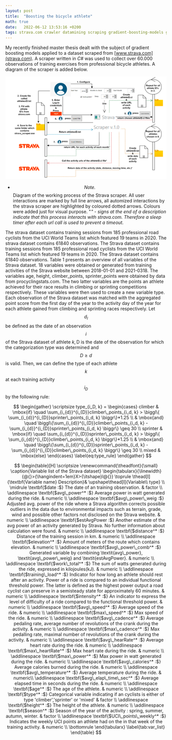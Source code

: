 ```yaml
---
layout: post
title:  "Boosting the bicycle athlete"
math: true
date:   2022-06-12 13:53:16 +0200
tags: strava.com crawler datamining scraping gradient-boosting-models gradient-descent SHAPE-value decision-tree random-forest catboost xgboost lightgbm
---
```

My recently finished master thesis dealt with the subject of gradient boosting models applied to a dataset scraped from [www.strava.com](strava.com). A scraper written in *C#* was used to collect over 60.000 observations of training exercises from professional bicycle athletes. A diagram of the scraper is added below.

![Diagram of the strava scraper](https://github.com/Npaffen/ds-blog/blob/main/docs/assets/strava_scraper.png?raw=true)
*  $$\textit{Note.}$$Diagram of the working process of the Strava scraper. All user interactions are marked by full line arrows, all automized interactions by the strava scraper are highlighted by coloured dotted arrows. Colours were added just for visual purpose. "*" - signs at the end of a description indicate that this process interacts with strava.com. Therefore a sleep timer after each url call is used to prevent a timeout.*

The strava dataset contains training sessions from 185 professional road cyclists from the UCI World Teams list which featured 19 teams in 2020. The strava dataset contains 61840 observations. The Strava dataset contains training sessions from 185 professional road cyclists from the UCI World Teams list which featured 19 teams in 2020. The Strava dataset contains 61840 observations. Table 1 presents an overview of all variables of the Strava dataset. 18 variables were obtained or generated from training activities of the Strava website between 2018-01-01 and 2021-0318. The variables age, height, climber_points, sprinter_points were obtained by data from procyclingstats.com. The two latter variables are the points an athlete achieved for their race results in climbing or sprinting competitions respectively. These variables were then used to create a new variable type. Each observation of the Strava dataset was matched with the aggregated point score from the first day of the year to the activity day of the year for each athlete gained from climbing and sprinting races respectively. Let $$d_{l}$$ be defined as the date of an observation $$i$$ of the Strava dataset of athlete $k, \mathrm{D}$ is the date of the observation for which the categorization type was determined and $$D \geq d$$ is valid. Then, we can define the type of each athlete $$k$$ at each training activity $$i_{D}$$ by the following rule:

$$
\begin{gather}
\scriptsize
type_{i_D, k} =
\begin{cases}
climber  & \mbox{if} \quad \sum_{i_{d}}^{i_{D}}climber\_points_{i_d, k} >  \biggl\{ \sum_{i_{d}}^{i_{D}}sprinter\_points_{i_d, k} \biggr\}*1.25 \\
& \mbox{and} \quad  \biggl\{\sum_{i_{d}}^{i_{D}}climber\_points_{i_d, k} -  \sum_{i_{d}}^{i_{D}}sprinter\_points_{i_d, k} \biggr\} \geq 30  \\
sprinter & \mbox{if} \quad  \sum_{i_{d}}^{i_{D}}sprinter\_points_{i_d, k} >  \biggl\{ \sum_{i_{d}}^{i_{D}}climber\_points_{i_d, k} \biggr\}*1.25   \\
 & \mbox{and} \quad  \biggl\{\sum_{i_{d}}^{i_{D}}sprinter\_points_{i_d, k} -  \sum_{i_{d}}^{i_{D}}climber\_points_{i_d, k} \biggr\} \geq 30 \\
mixed   &  \mbox{else}
\end{cases}
\label{eq:type_rule}
\end{gather}
$$

$$
\begin{table}[H]
	\scriptsize
	\renewcommand{\theadfont}{\small}
	\caption{Variable list of the Strava dataset}
	\begin{tabularx}{\linewidth}{@{}>{\hangindent=1em}X>{\itshape}l@{}}
		\toprule
		\thead[l]{\textbf{Variable name} Description}&
		\upshape\thead[l]{Variable\\ type} \\
		\midrule
		\textbf{$date :$}
		The date of an training observation.
		& factor \\
		\addlinespace
		\textbf{$avg\_power^* :$}
		Average power in watt generated during the ride.
		& numeric \\
		\addlinespace
		\textbf{$avg\_power\_weig :$}
		Adjusted avg. power of the ride where a Strava algorithm corrects possible outliers in the data due to environmental impacts such as terrain, grade, wind and possible other factors not disclosed on the Strava website.
		& numeric \\
		\addlinespace
		\textbf{$estAvgPower :$}
		Another estimate of the avg power of an activity generated by Strava. No further information about calculation were found.
		& numeric \\
		\addlinespace
		\textbf{$distance^* :$}
		Distance of the training session in km.
		& numeric \\
		\addlinespace
		\textbf{$elevation^* :$}
		Amount of meters of the route which contains elevation.
		& numeric \\
		\addlinespace
		\textbf{$avg\_power\_comb^* :$}
		Generated variable by combining \textit{avg\_power}, \textit{avg\_power\_weig} and \textit{estAvgPower}.
		& numeric \\
		\addlinespace
		\textbf{$work\_total^* :$}
		The sum of watts generated during the ride, expressed in kilojoules(kJ).
		& numeric \\
		\addlinespace
		\textbf{$training\_load^* :$}
		Indicator for how long an athlete should rest after an activity. Power of a ride is compared to an individual functional threshold power. The latter is defined as the highest power output a road cyclist can preserve in a semisteady state for approximately 60 minutes.
		& numeric \\
		\addlinespace
		\textbf{$intensity^* :$}
		An indicator to express the level of difficulty of a ride compared to the functional threshold power.
		& numeric \\
		\addlinespace
		\textbf{$avg\_speed^* :$}
		Average speed of the ride.
		& numeric \\
		\addlinespace
		\textbf{$max\_speed^* :$}
		Max speed of the ride.
		& numeric \\
		\addlinespace
		\textbf{$avg\_cadence^* :$}
		Average pedaling rate, average number of revolutions of the crank during the activity.
		& numeric \\
		\addlinespace
		\textbf{$max\_cadence^* :$}
		Max pedalling rate, maximal number of revolutions of the crank during the activity.
		& numeric \\
		\addlinespace
		\textbf{$avg\_hearRate^* :$}
		Average heart rate during the ride.
		& numeric \\
		\addlinespace
		\textbf{$max\_heartRate^* :$}
		Max heart rate during the ride.
		& numeric \\
		\addlinespace
		\textbf{$max\_power^* :$}
		Max power in watt generated during the ride.
		& numeric  \\
		\addlinespace
		\textbf{$avg\_calories^* :$}
		Average calories burned during the ride.
		& numeric \\
		\addlinespace
		\textbf{$avg\_temperature^* :$}
		Average temperature during the ride.
		& numeric\\
		\addlinespace
		\textbf{$avg\_elap\_time\_sec^* :$}
		Average  elapsed time in seconds during the ride.
		& numeric \\
		\addlinespace
		\textbf{$age^* :$}
		The age of the athlete.
		& numeric \\
		\addlinespace
		\textbf{$type^* :$}
		Categorical variable indicating if an cyclists is either of type 'climber','sprinter' or 'mixed'
		& factor \\
		\addlinespace
		\textbf{$height^* :$}
		The height of the athlete.
		& numeric \\
		\addlinespace
		\textbf{$season^* :$}
		Season of the year of the activity : spring, summer, autumn, winter.
		& factor \\
		\addlinespace
		\textbf{$UCI\_points\_weekly^* :$}
		Indicates the weekly UCI points an athlete had on the in that week  of the training activity.
		& numeric \\
	 \bottomrule
	\end{tabularx}
	\label{tab:var_list}
\end{table}
$$
